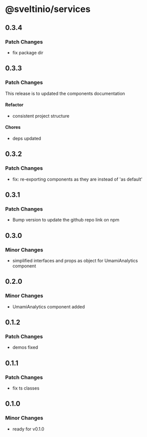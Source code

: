 # @sveltinio/services

## 0.3.4

### Patch Changes

- fix package dir

## 0.3.3

### Patch Changes

This release is to updated the components documentation

#### Refactor

- consistent project structure

#### Chores

- deps updated

## 0.3.2

### Patch Changes

- fix: re-exporting components as they are instead of 'as default'

## 0.3.1

### Patch Changes

- Bump version to update the github repo link on npm

## 0.3.0

### Minor Changes

- simplified interfaces and props as object for UmamiAnalytics component

## 0.2.0

### Minor Changes

- UmamiAnalytics component added

## 0.1.2

### Patch Changes

- demos fixed

## 0.1.1

### Patch Changes

- fix ts classes

## 0.1.0

### Minor Changes

- ready for v0.1.0
